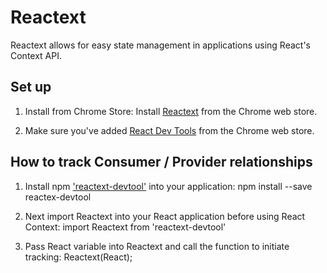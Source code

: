 # Reactext
Reactext allows for easy state management in applications using React's Context API. 

## Set up

1. Install from Chrome Store: Install [Reactext](https://chrome.google.com/webstore/detail/reactext/dhadgcdngabjfldgcpdmdldpmhfkmbpj) from the Chrome web store.

2. Make sure you've added [React Dev Tools](https://chrome.google.com/webstore/detail/react-developer-tools/fmkadmapgofadopljbjfkapdkoienihi) from the Chrome web store. 

## How to track Consumer / Provider relationships

1. Install npm ['reactext-devtool'](https://libraries.io/npm/reactext-devtool) into your application:
      npm install --save reactex-devtool

2. Next import Reactext into your React application before using React Context: 
      import Reactext from 'reactext-devtool'
      
3. Pass React variable into Reactext and call the function to initiate tracking:
      Reactext(React);
